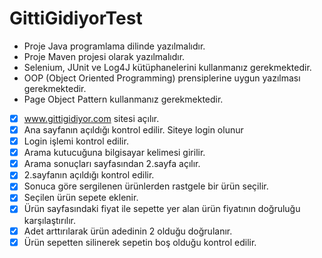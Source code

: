 # GittiGidiyorTest
- Proje Java programlama dilinde yazılmalıdır.
- Proje Maven projesi olarak yazılmalıdır.
- Selenium, JUnit ve Log4J kütüphanelerini kullanmanız gerekmektedir.
- OOP (Object Oriented Programming) prensiplerine uygun yazılması gerekmektedir.
- Page Object Pattern kullanmanız gerekmektedir.

- [x] www.gittigidiyor.com sitesi açılır.
- [x] Ana sayfanın açıldığı kontrol edilir. Siteye login olunur
- [x] Login işlemi kontrol edilir.
- [x] Arama kutucuğuna bilgisayar kelimesi girilir.
- [x] Arama sonuçları sayfasından 2.sayfa açılır.
- [x] 2.sayfanın açıldığı kontrol edilir.
- [x] Sonuca göre sergilenen ürünlerden rastgele bir ürün seçilir.
- [x] Seçilen ürün sepete eklenir.
- [x] Ürün sayfasındaki fiyat ile sepette yer alan ürün fiyatının doğruluğu karşılaştırılır.
- [x] Adet arttırılarak ürün adedinin 2 olduğu doğrulanır.
- [x] Ürün sepetten silinerek sepetin boş olduğu kontrol edilir.
